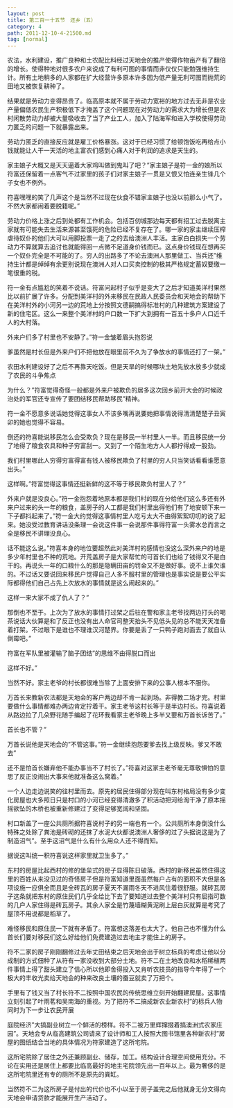 ```yaml
---
layout: post
title: 第二百一十五节　还乡（五）
category: 4
path: 2011-12-10-4-21500.md
tag: [normal]
---
```


农法，水利建设，推广良种和土农配比料经过天地会的推产使得作物亩产有了翻倍的增长。使得种地对很多农户来说成了有利可图的事情而非仅仅只能勉强维持生计。所有土地稍多的人家都在扩大经营许多原本许多因为低产量无利可图而抛荒的田地又被恢复耕种了。

结果就是劳动力变得昂贵了。临高原本就不属于劳动力宽裕的地方过去无非是农业产量偏低农民生产积极低下才掩盖了这个问题现在对劳动力的需求大为增长但是农村闲散劳动力却被大量吸收去了当了产业工人，加入了陆海军和进入学校使得劳动力匿乏的问题一下就暴露出来。

劳动力匿乏的直接反应就是雇工价格暴涨。这对于已经习惯了给顿饱饭吃再给点小钱就能让人干一天活的地主富农们感到心痛人对于利润的追求是天生的。

家主娘子大概又是天天逼着大家鸡叫做到鬼叫了吧？”家主娘子是符一金的娘所以符富还保留着一点客气不过家里的孩子们对家主娘子一贯是又恨又怕连亲生锋几个子女也不例外。

符喜嘿嘿的笑了几声这个是当然不过现在伙食不错家主娘子也没以前那么小气了。不然大家都闹着要脱籍呢。”

劳动力价格上涨之后到处都有工作机会。包括百仞城那边每天都有招工过去脱离主家就有可能失去生活来源甚至饿死的危险已经不复存在了。哪一家的家主继续压榨虐待奴仆的他们大可以用脚投票一走了之的去给澳洲人丰活。主家白白损失一个劳动力不算就算去追讨也就能得回一点微不足道身价钱而已。这点身价钱现在想再买一个奴仆完全是不可能的了。穷人的出路多了不论去澳洲人那里做工、当兵还”维持生计都是绰绰有余更别说现在澳洲人对人口买卖控制的极其严格规定蓄奴要缴一笔很重的税。

符一金有点尴尬的笑着不说话。符富问起村子似乎是变大了之后才知道美洋村果然比以前扩展了许多。分配到美洋村的外来移民在民政人民委员会和天地会的帮助下在美洋村外的小河另一边的荒地上分按照文德嗣搞得标准村的几种建筑方案建设了新的住宅区。这么一来整个美洋村的户口数一下扩大到拥有一百五十多户人口近千人的大村落。

外来户们多了村里也不安静了。”符一金皱着眉头抱怨说

爹虽然是村长但是外来户们不把他放在眼里前不久为了争放水的事情还打了一架。”

农田水利建设好了之后不再靠天吃饭。但是天旱的时候哪块土地先放水放多少就成了农民的斗争焦点

为什么？”符富觉得奇怪一般都是外来户被欺负的居多这次回乡前开大会的时候政治处的军官还专宣传了要团结移民帮助移民”精神。

符一金不愿意多说话她觉得这事女人不该多嘴再说要她把事情说得清清楚楚子丑寅卯的她也觉得不容易。

倒还的符喜能说移民怎么会受欺负？现在是移民一半村里人一半。而且移民统一分了地得了粮食农具和种子穷富刮一。又到了一个陌生地方人人都拧得成一股劲。

我们村里哪此人穷得穷富得富有钱人被移民欺负了村里的穷人只当笑话看看谁愿意出头。”

这样啊。”符富觉得这事情还挺新鲜的这不等于移民欺负村里人了？”

外来户就是没良心。”符一金抱怨着地原本都是我们村的现在分给他们这么多还有外来户过来的头一年的粮食，盖房子的人工都是我们村里出得他们有了地安顿下来一下子都抖起来了。”符一金大约觉得这事情村里人吃亏太大不由得絮絮叨叨的说了起来。她没受过教育讲话没条理一会说这件事一会说那件事得符富一头雾水总而言之全是移民不讲理没良心。

话不能这么说。”符喜本身的地位要超然此对美洋村的感情也没这么深外来户的地是多少年村里也不种的荒地。开荒盖房子是大家帮忙的可首长们也给了钱得又不是白干的。再说头一年的口粮什么的那是隐瞒田亩的罚金又不是做好事。说不上谁欠谁的。不过话又要说回来移民户觉得自己人多不服村里的管理也是事实说是要公平实际都得他们自己占先上次放水的事情就是这么闹起来的。”

这样一来大家不成了仇人了？”

那倒也不至于。上次为了放水的事情打过架之后驻在警和家主老爷找两边打头的喝茶说话大伙算是和了反正也没有出人命官司整天抬头不见低头见的总不能天天准备着打架。不过眼下是谁也不理谁汉河楚界。你要是丢了一只鸭子跑对面去了就自认倒霉吧。”

符富在军队里被灌输了脑子团结”的思维不由得脱口而出

这样不好。”

当然不好。家主老爷的村长都很难当除了上面安排下来的公事人根本不服你。

万首长来教新农法都是天地会的客户两边却不肯一起到场。非得教二场才完。村里要做什么事情都难办两边肯定拧着干。家主老爷这村长等于是半边村长。符喜说着从路边拉了几朵野花随手编起了花环我看家主老爷晚上多半又要和万首长诉苦了。”

首长也不管？”

万首长说他是天地会的”不管这事。”符一金继续抱怨要爹去找上级反映。爹又不敢去”

还不是怕首长嫌弃他不能办事当不了村长了。”符喜对这家主老爷毫无尊敬惧怕的意思了反正没闹出大事来他就准备这么窝着。”

一个人边走边说笑的往村里而去。原先的居民住得部分现在叫东村格局没有多少变化房屋也大多照日只是村口的小河已经变得清澈多了积活动把河给淘干净了原本摇摇欲坠的木桥也被重新修建过了变得足够宽阔和坚固。

村口新盖了一座公共厕所据符喜说村子的另一端也有一个。公共厕所本身倒没什么特殊之处除了粪池是砖砌的还抹了水泥大伙都说澳洲人奢侈的过了头据说这是为了制造沼气”。至手这沼气是什么有什么用众人还不得而知。

据说这叫统一积符喜说这样家里就卫生多了。”

东村的房屋比起西村的修的堡垒式的房子显得陈日破落。西村的新移民虽然住得这里的百姓从来没见过的奇怪房子但是符富知道里面虽然每户占有的面积不大但是各项设施一应俱全而且是全砖瓦的房子夏天不漏雨冬天不进风住着很舒服。就砖瓦房子这条就把东村的原住民们几乎全给比下去了要知道过去整个美洋村只有屈指可数的几户人家住得是砖瓦房子。其余人家全是竹蔑墙糊黄泥刷上层白灰就算是考究了屋顶不用说都是稻草了。

难怪移民和原住民一下就有矛盾了。符富想这落差也太大了。他自己也不懂为什么首长们要对移民们这么好给他们免费建造过去地主才能住上的房子。

符不二家的房子刚刚翻修过去年丈田结束之后天地会出于树立标兵的考虑让他以分成制的方式佃种了从符有一家没收到大部分土地。符不二在土地改良和水稻稀植两件事情上得了甜头建立了信心所以他即舍得投入又肯听农技员的指导今年得了一个极大的丰收光卖给天地会的种来改良土壤的蚕豆就卖了万把个。

手里有了钱又当了村长符不二按照中国农民的传统思维立刻开始翻建房屋。这事情立刻引起了叶雨茗和吴南海的重视。为了把符不二搞成新农业新农村”的标兵人物同时为下一步让农民开展

庭院经济”大搞副业树立一个鲜活的榜样。符不二被万里辉撺掇着搞澳洲式农家庄园”。天地会专从临高建筑公司请来了设计师和工人按照大图书馆里各种新农村”房屋的图纸结合当地的具体情况为符家建造了这所宅院。

这所宅院除了居住之外还兼顾副业、储存，加工。结构设计合理空间使用充分。不论在实用还是居住上都要比临高最好的地主宅院领先出一百年以上。最为奢侈的是这所宅院里还有专的厕所不是原先的粪缸。

当然符不二为这所房子是付出的代价也不小以至于房子盖完之后他就身无分文得向天地会申请贷款才能展开生产活动了。
